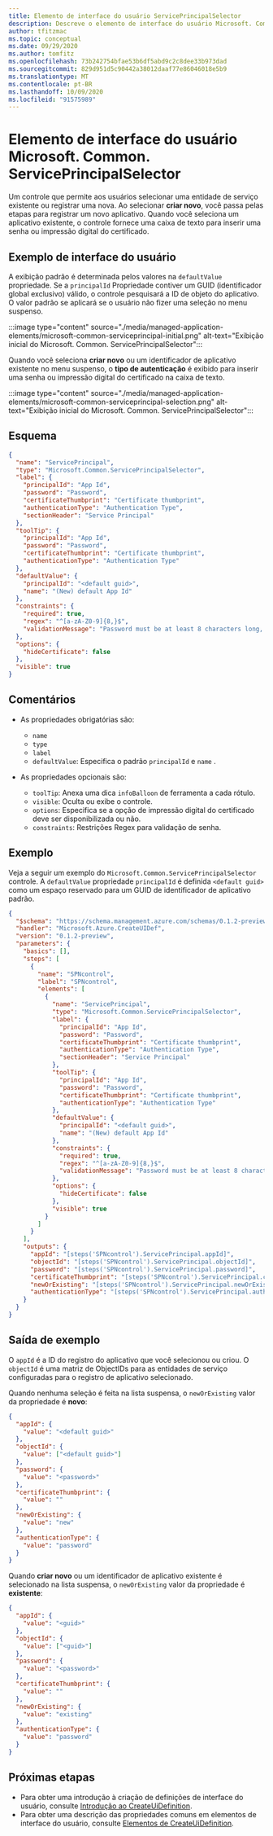 ```yaml
---
title: Elemento de interface do usuário ServicePrincipalSelector
description: Descreve o elemento de interface do usuário Microsoft. Common. ServicePrincipalSelector para portal do Azure. Fornece uma lista suspensa para escolher um identificador de aplicativo e uma caixa de texto para inserir uma senha ou impressão digital de certificado.
author: tfitzmac
ms.topic: conceptual
ms.date: 09/29/2020
ms.author: tomfitz
ms.openlocfilehash: 73b242754bfae53b6df5abd9c2c8dee33b973dad
ms.sourcegitcommit: 829d951d5c90442a38012daaf77e86046018e5b9
ms.translationtype: MT
ms.contentlocale: pt-BR
ms.lasthandoff: 10/09/2020
ms.locfileid: "91575989"
---
```

# <a name="microsoftcommonserviceprincipalselector-ui-element"></a>Elemento de interface do usuário Microsoft. Common. ServicePrincipalSelector

Um controle que permite aos usuários selecionar uma entidade de serviço existente ou registrar uma nova. Ao selecionar **criar novo**, você passa pelas etapas para registrar um novo aplicativo. Quando você seleciona um aplicativo existente, o controle fornece uma caixa de texto para inserir uma senha ou impressão digital do certificado.

## <a name="ui-sample"></a>Exemplo de interface do usuário

A exibição padrão é determinada pelos valores na `defaultValue` propriedade. Se a `principalId` Propriedade contiver um GUID (identificador global exclusivo) válido, o controle pesquisará a ID de objeto do aplicativo. O valor padrão se aplicará se o usuário não fizer uma seleção no menu suspenso.

:::image type="content" source="./media/managed-application-elements/microsoft-common-serviceprincipal-initial.png" alt-text="Exibição inicial do Microsoft. Common. ServicePrincipalSelector":::

Quando você seleciona **criar novo** ou um identificador de aplicativo existente no menu suspenso, o **tipo de autenticação** é exibido para inserir uma senha ou impressão digital do certificado na caixa de texto.

:::image type="content" source="./media/managed-application-elements/microsoft-common-serviceprincipal-selection.png" alt-text="Exibição inicial do Microsoft. Common. ServicePrincipalSelector":::

## <a name="schema"></a>Esquema

```json
{
  "name": "ServicePrincipal",
  "type": "Microsoft.Common.ServicePrincipalSelector",
  "label": {
    "principalId": "App Id",
    "password": "Password",
    "certificateThumbprint": "Certificate thumbprint",
    "authenticationType": "Authentication Type",
    "sectionHeader": "Service Principal"
  },
  "toolTip": {
    "principalId": "App Id",
    "password": "Password",
    "certificateThumbprint": "Certificate thumbprint",
    "authenticationType": "Authentication Type"
  },
  "defaultValue": {
    "principalId": "<default guid>",
    "name": "(New) default App Id"
  },
  "constraints": {
    "required": true,
    "regex": "^[a-zA-Z0-9]{8,}$",
    "validationMessage": "Password must be at least 8 characters long, contain only numbers and letters"
  },
  "options": {
    "hideCertificate": false
  },
  "visible": true
}
```

## <a name="remarks"></a>Comentários

- As propriedades obrigatórias são:
  - `name`
  - `type`
  - `label`
  - `defaultValue`: Especifica o padrão `principalId` e `name` .

- As propriedades opcionais são:
  - `toolTip`: Anexa uma dica `infoBalloon` de ferramenta a cada rótulo.
  - `visible`: Oculta ou exibe o controle.
  - `options`: Especifica se a opção de impressão digital do certificado deve ser disponibilizada ou não.
  - `constraints`: Restrições Regex para validação de senha.

## <a name="example"></a>Exemplo

Veja a seguir um exemplo do `Microsoft.Common.ServicePrincipalSelector` controle. A `defaultValue` propriedade `principalId` é definida `<default guid>` como um espaço reservado para um GUID de identificador de aplicativo padrão.

```json
{
  "$schema": "https://schema.management.azure.com/schemas/0.1.2-preview/CreateUIDefinition.MultiVm.json#",
  "handler": "Microsoft.Azure.CreateUIDef",
  "version": "0.1.2-preview",
  "parameters": {
    "basics": [],
    "steps": [
      {
        "name": "SPNcontrol",
        "label": "SPNcontrol",
        "elements": [
          {
            "name": "ServicePrincipal",
            "type": "Microsoft.Common.ServicePrincipalSelector",
            "label": {
              "principalId": "App Id",
              "password": "Password",
              "certificateThumbprint": "Certificate thumbprint",
              "authenticationType": "Authentication Type",
              "sectionHeader": "Service Principal"
            },
            "toolTip": {
              "principalId": "App Id",
              "password": "Password",
              "certificateThumbprint": "Certificate thumbprint",
              "authenticationType": "Authentication Type"
            },
            "defaultValue": {
              "principalId": "<default guid>",
              "name": "(New) default App Id"
            },
            "constraints": {
              "required": true,
              "regex": "^[a-zA-Z0-9]{8,}$",
              "validationMessage": "Password must be at least 8 characters long, contain only numbers and letters"
            },
            "options": {
              "hideCertificate": false
            },
            "visible": true
          }
        ]
      }
    ],
    "outputs": {
      "appId": "[steps('SPNcontrol').ServicePrincipal.appId]",
      "objectId": "[steps('SPNcontrol').ServicePrincipal.objectId]",
      "password": "[steps('SPNcontrol').ServicePrincipal.password]",
      "certificateThumbprint": "[steps('SPNcontrol').ServicePrincipal.certificateThumbprint]",
      "newOrExisting": "[steps('SPNcontrol').ServicePrincipal.newOrExisting]",
      "authenticationType": "[steps('SPNcontrol').ServicePrincipal.authenticationType]"
    }
  }
}
```

## <a name="example-output"></a>Saída de exemplo

O `appId` é a ID do registro do aplicativo que você selecionou ou criou. O `objectId` é uma matriz de ObjectIDs para as entidades de serviço configuradas para o registro de aplicativo selecionado.

Quando nenhuma seleção é feita na lista suspensa, o `newOrExisting` valor da propriedade é **novo**:

```json
{
  "appId": {
    "value": "<default guid>"
  },
  "objectId": {
    "value": ["<default guid>"]
  },
  "password": {
    "value": "<password>"
  },
  "certificateThumbprint": {
    "value": ""
  },
  "newOrExisting": {
    "value": "new"
  },
  "authenticationType": {
    "value": "password"
  }
}
```

Quando **criar novo** ou um identificador de aplicativo existente é selecionado na lista suspensa, o `newOrExisting` valor da propriedade é **existente**:

```json
{
  "appId": {
    "value": "<guid>"
  },
  "objectId": {
    "value": ["<guid>"]
  },
  "password": {
    "value": "<password>"
  },
  "certificateThumbprint": {
    "value": ""
  },
  "newOrExisting": {
    "value": "existing"
  },
  "authenticationType": {
    "value": "password"
  }
}
```

## <a name="next-steps"></a>Próximas etapas

- Para obter uma introdução à criação de definições de interface do usuário, consulte [Introdução ao CreateUiDefinition](create-uidefinition-overview.md).
- Para obter uma descrição das propriedades comuns em elementos de interface do usuário, consulte [Elementos de CreateUiDefinition](create-uidefinition-elements.md).
